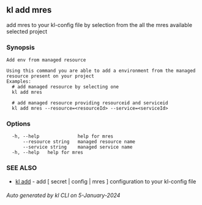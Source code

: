 ## kl add mres

add mres to your kl-config file by selection from the all the mres available selected project

### Synopsis

```
Add env from managed resource

Using this command you are able to add a environment from the managed resource present on your project
Examples:
  # add managed resource by selecting one
  kl add mres

  # add managed resource providing resourceid and serviceid 
  kl add mres --resource=<resourceId> --service=<serviceId>

```

### Options

```
  -h, --help              help for mres
      --resource string   managed resource name
      --service string    managed service name
  -h, --help   help for mres
```

### SEE ALSO

* [kl add](kl_add.md)  - add [ secret | config | mres ] configuration to your kl-config file

###### Auto generated by kl CLI on 5-January-2024
